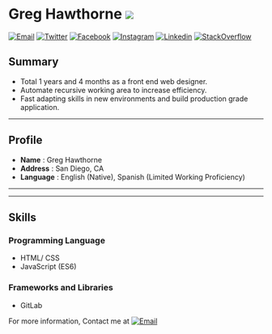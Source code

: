 # Greg Hawthorne ![](https://img.shields.io/badge/looking__for__creative_opportunities-true-brightgreen.svg)

<a href="mailto:ghawthorne@me.com">![Email](https://img.shields.io/badge/email-ghawthorne@me.com-FF0000.svg)</a>
<a href="https://twitter.com/gshawthorne">![Twitter](https://img.shields.io/badge/twitter-@gshawthorne-1da1f2.svg)</a>
<a href="https://fb.com/gregory.hawthorne.1">![Facebook](https://img.shields.io/badge/facebook-greghawthorne-3b5998.svg)</a>
<a href="https://instagram.com/greghawthorne/">![Instagram](https://img.shields.io/badge/instagram-@greghawthorne-e1306c.svg)</a>
<a href="https://kr.linkedin.com/in/greg-hawthorne-9a568012/">![Linkedin](https://img.shields.io/badge/linkedin-greghawthorne-0077b5.svg)</a>
<a href="https://stackoverflow.com/users/11357307/greg-hawthorne">![StackOverflow](https://img.shields.io/badge/stackoverflow-greghawthorne-FF8C00.svg)</a>


## Summary
- Total 1 years and 4 months as a front end web designer.
- Automate recursive working area to increase efficiency.
- Fast adapting skills in new environments and build production grade application.

----

## Profile
* **Name** : Greg Hawthorne
* **Address** : San Diego, CA
* **Language** :  English (Native), Spanish (Limited Working Proficiency)

----
----

## Skills

### Programming Language
- HTML/ CSS
- JavaScript (ES6)

### Frameworks and Libraries
- GitLab 




For more information, Contact me at <a href="mailto:ghawthorne@me.com">![Email](https://img.shields.io/badge/email-ghawthorne@me.com-ea4335.svg)</a>
